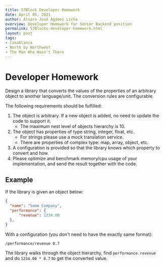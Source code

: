 ```yaml
---
title: 57Block Developer Homework
date: April 05, 2021
author: Álvaro José Agámez Licha
overview: Developer Homework for Senior Backend position
permalink: 57Blocks-developer-homework.html
layout: post
tags:
- Casablanca
- North by Northwest
- The Man Who Wasn't There
---
```


# Developer Homework

Design a library that converts the values of the properties of an arbitrary object to another language/unit. The conversion rules are configurable.

The following requirements should be fulfilled:

1. The object is arbitrary. If a new object is added, no need to update the code to support it.
   * The maximum nest level of objects hierarchy is 10.
2. The object has properties of type string, integer, float, etc.
   * For strings please use a mock translation service.
   * There are properties of complex type: map, array, object, etc.
3. A configuration is provided so that the library knows which property to convert and how.
4. Please optimize and benchmark memory/cpu usage of your implementation, and send the result together with the code.

## Example

If the library is given an object below:

```json
{
  "name": "Some Company",
  "performance": {
      "revenue": 1234.00
  },
}
```

With a configuration (you don't need to have the exactly same format):

```
/performance/revenue 0.7
```

The library walks through the object hierarchy, find `performance.revenue` and do `1234.00 * 0.7` to get the converted value.
